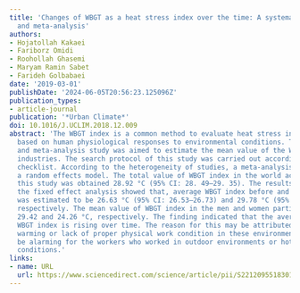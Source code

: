 ```yaml
---
title: 'Changes of WBGT as a heat stress index over the time: A systematic review
  and meta-analysis'
authors:
- Hojatollah Kakaei
- Fariborz Omidi
- Roohollah Ghasemi
- Maryam Ramin Sabet
- Farideh Golbabaei
date: '2019-03-01'
publishDate: '2024-06-05T20:56:23.125096Z'
publication_types:
- article-journal
publication: '*Urban Climate*'
doi: 10.1016/J.UCLIM.2018.12.009
abstract: 'The WBGT index is a common method to evaluate heat stress in the workplaces
  based on human physiological responses to environmental conditions. This systematic
  and meta-analysis study was aimed to estimate the mean value of the WBGT index in
  industries. The search protocol of this study was carried out according to PRISMA
  checklist. According to the heterogeneity of studies, a meta-analysis was done using
  a random effects model. The total value of WBGT index in the world according to
  this study was obtained 28.92 °C (95% CI: 28. 49–29. 35). The results regarding
  the fixed effect analysis showed that, average WBGT index before and after 2010,
  was estimated to be 26.63 °C (95% CI: 26.53–26.73) and 29.78 °C (95% CI: 29.71–29.85),
  respectively. The mean value of WBGT index in the men and women participants were
  29.42 and 24.26 °C, respectively. The finding indicated that the average value of
  WBGT index is rising over time. The reason for this may be attributed to global
  warming or lack of proper physical work condition in these environments. It would
  be alarming for the workers who worked in outdoor environments or hot operating
  conditions.'
links:
- name: URL
  url: https://www.sciencedirect.com/science/article/pii/S2212095518301792
---
```

